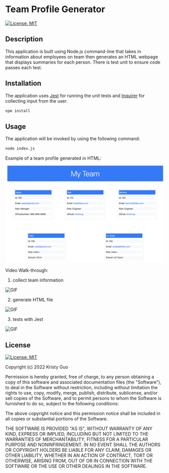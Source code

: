 # Team Profile Generator
[![License: MIT](https://img.shields.io/badge/License-MIT-yellow.svg)](https://opensource.org/licenses/MIT)


## Description
This application is built using Node.js command-line that takes in information about employees on team then generates an HTML webpage that displays summaries for each person. There is test unit to ensure code passes each test. 


## Installation

The application uses [Jest](https://www.npmjs.com/package/jest) for running the unit tests and [Inquirer](https://www.npmjs.com/package/inquirer) for collecting input from the user.
```bash
npm install 
```


## Usage

 The application will be invoked by using the following command:

```bash
node index.js
```

Example of a team profile generated in HTML:

<img src="assets/Screen%20Shot%202022-04-25%20at%209.10.41%20PM.png" width="600">

Video Walk-through:
1. collect team information

![GIF](assets/team-profile-generator(collectInfo).gif)

2. generate HTML file

![GIF](assets/team-profile-generator(html).gif)

3. tests with Jest

![GIF](assets/Untitled_%20Apr%2025%2C%202022%209_14%20PM.gif)

## License
[![License: MIT](https://img.shields.io/badge/License-MIT-yellow.svg)](https://opensource.org/licenses/MIT)

Copyright (c) 2022 Kristy Guo

Permission is hereby granted, free of charge, to any person obtaining a copy
of this software and associated documentation files (the "Software"), to deal
in the Software without restriction, including without limitation the rights
to use, copy, modify, merge, publish, distribute, sublicense, and/or sell
copies of the Software, and to permit persons to whom the Software is
furnished to do so, subject to the following conditions:

The above copyright notice and this permission notice shall be included in all
copies or substantial portions of the Software.

THE SOFTWARE IS PROVIDED "AS IS", WITHOUT WARRANTY OF ANY KIND, EXPRESS OR
IMPLIED, INCLUDING BUT NOT LIMITED TO THE WARRANTIES OF MERCHANTABILITY,
FITNESS FOR A PARTICULAR PURPOSE AND NONINFRINGEMENT. IN NO EVENT SHALL THE
AUTHORS OR COPYRIGHT HOLDERS BE LIABLE FOR ANY CLAIM, DAMAGES OR OTHER
LIABILITY, WHETHER IN AN ACTION OF CONTRACT, TORT OR OTHERWISE, ARISING FROM,
OUT OF OR IN CONNECTION WITH THE SOFTWARE OR THE USE OR OTHER DEALINGS IN THE
SOFTWARE.
